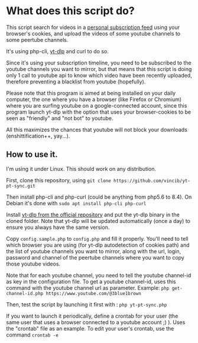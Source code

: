 # What does this script do?

This script search for videos in a [personal subscription feed](https://www.youtube.com/feed/subscriptions) using your browser's cookies, and upload the videos of some youtube channels to some peertube channels.

It's using php-cli, [yt-dlp](https://github.com/yt-dlp/yt-dlp) and curl to do so.

Since it's using your subscription timeline, you need to be subscribed to the youtube channels you want to mirror, but that means that this script is doing only 1 call to youtube api to know which video have been recently uploaded, therefore preventing a blacklist from youtube (hopefully).

Please note that this program is aimed at being installed on your daily computer, the one where you have a browser (like Firefox or Chromium) where you are surfing youtube on a google-connected account, since this program launch yt-dlp with the option that uses your browser-cookies to be seen as "friendly" and "not bot" to youtube.

All this maximizes the chances that youtube will not block your downloads (enshittification++, yay...). 

## How to use it.

I'm using it under Linux. This should work on any distribution. 

First, clone this repository, using `git clone https://github.com/vincib/yt-pt-sync.git`

Then install php-cli and php-curl (could be anything from php5.6 to 8.4). On Debian it's done with `sudo apt install php-cli php-curl`

Install [yt-dlp from the official repository](https://github.com/yt-dlp/yt-dlp) and put the yt-dlp binary in the cloned folder. Note that yt-dlp will be updated automatically (once a day) to ensure you always have the same version.

Copy `config.sample.php` to `config.php` and fill it properly. You'll need to tell which browser you are using (for yt-dlp autodetection of cookies path) and the list of youtube channels you want to mirror, along with the url, login, password and channel of the peertube channels where you want to copy those youtube videos.

Note that for each youtube channel, you need to tell the youtube channel-id as key in the configuration file. To get a youtube channel-id, uses this command with the youtube channel url as parameter. Example: `php get-channel-id.php https://www.youtube.com/@3blue1brown`

Then, test the script by launching it first with : `php yt-pt-sync.php`

If you want to launch it periodically, define a crontab for your user (the same user that uses a browser connected to a youtube account ;) ). Uses the "crontab" file as an example. To edit your user's crontab, use the command `crontab -e`






